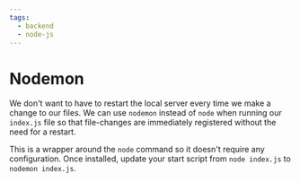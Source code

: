 ```yaml
---
tags:
  - backend
  - node-js
---
```


# Nodemon

We don't want to have to restart the local server every time we make a change to
our files. We can use `nodemon` instead of `node` when running our `index.js`
file so that file-changes are immediately registered without the need for a
restart.

This is a wrapper around the `node` command so it doesn't require any
configuration. Once installed, update your start script from `node index.js` to
`nodemon index.js`.
